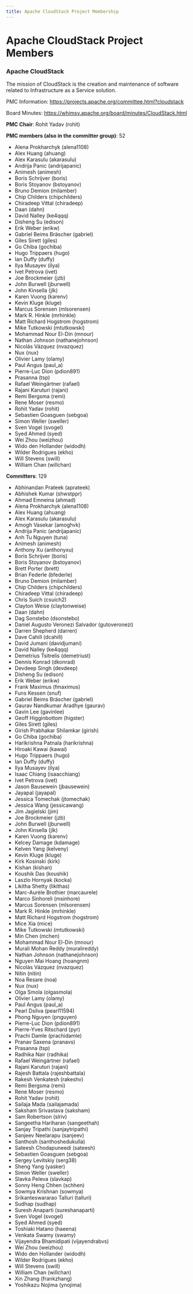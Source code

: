 ```yaml
---
title: Apache CloudStack Project Membership
---
```


# Apache CloudStack Project Members

<h3>Apache CloudStack</h3>

The mission of CloudStack is the creation and maintenance of software related to
Infrastructure as a Service solution.

PMC Information: https://projects.apache.org/committee.html?cloudstack

Board Minutes: https://whimsy.apache.org/board/minutes/CloudStack.html

**PMC Chair**: Rohit Yadav  (rohit)

**PMC members (also in the committer group)**: 52

- Alena Prokharchyk	(alena1108)
- Alex Huang	(ahuang)
- Alex Karasulu	(akarasulu)
- Andrija Panic	(andrijapanic)
- Animesh	(animesh)
- Boris Schrijver	(boris)
- Boris Stoyanov	(bstoyanov)
- Bruno Demion	(milamber)
- Chip Childers	(chipchilders)
- Chiradeep Vittal	(chiradeep)
- Daan	(dahn)
- David Nalley	(ke4qqq)
- Disheng Su	(edison)
- Erik Weber	(erikw)
- Gabriel Beims Bräscher	(gabriel)
- Giles Sirett	(giles)
- Go Chiba	(gochiba)
- Hugo Trippaers	(hugo)
- Ian Duffy	(duffy)
- Ilya Musayev	(ilya)
- Ivet Petrova	(ivet)
- Joe Brockmeier	(jzb)
- John Burwell	(jburwell)
- John Kinsella	(jlk)
- Karen Vuong	(karenv)
- Kevin Kluge	(kluge)
- Marcus Sorensen	(mlsorensen)
- Mark R. Hinkle	(mrhinkle)
- Matt Richard Hogstrom	(hogstrom)
- Mike Tutkowski	(mtutkowski)
- Mohammad Nour El-Din	(mnour)
- Nathan Johnson	(nathanejohnson)
- Nicolás Vázquez	(nvazquez)
- Nux	(nux)
- Olivier Lamy	(olamy)
- Paul Angus	(paul_a)
- Pierre-Luc Dion	(pdion891)
- Prasanna	(tsp)
- Rafael Weingärtner	(rafael)
- Rajani Karuturi	(rajani)
- Remi Bergsma	(remi)
- Rene Moser	(resmo)
- Rohit Yadav	(rohit)
- Sebastien Goasguen	(sebgoa)
- Simon Weller	(sweller)
- Sven Vogel	(svogel)
- Syed Ahmed	(syed)
- Wei Zhou	(weizhou)
- Wido den Hollander	(widodh)
- Wilder Rodrigues	(ekho)
- Will Stevens	(swill)
- William Chan	(willchan)

**Committers**: 129

- Abhinandan Prateek	(aprateek)
- Abhishek Kumar	(shwstppr)
- Ahmad Emneina	(ahmad)
- Alena Prokharchyk	(alena1108)
- Alex Huang	(ahuang)
- Alex Karasulu	(akarasulu)
- Amogh Vasekar	(amoghvk)
- Andrija Panic	(andrijapanic)
- Anh Tu Nguyen	(tuna)
- Animesh	(animesh)
- Anthony Xu	(anthonyxu)
- Boris Schrijver	(boris)
- Boris Stoyanov	(bstoyanov)
- Brett Porter	(brett)
- Brian Federle	(bfederle)
- Bruno Demion	(milamber)
- Chip Childers	(chipchilders)
- Chiradeep Vittal	(chiradeep)
- Chris Suich	(csuich2)
- Clayton Weise	(claytonweise)
- Daan	(dahn)
- Dag Sonstebo	(dsonstebo)
- Daniel Augusto Veronezi Salvador	(gutoveronezi)
- Darren Shepherd	(darren)
- Dave Cahill	(dcahill)
- David Jumani	(davidjumani)
- David Nalley	(ke4qqq)
- Demetrius Tsitrelis	(demetriust)
- Dennis Konrad	(dkonrad)
- Devdeep Singh	(devdeep)
- Disheng Su	(edison)
- Erik Weber	(erikw)
- Frank Maximus	(fmaximus)
- Funs Kessen	(snuf)
- Gabriel Beims Bräscher	(gabriel)
- Gaurav Nandkumar Aradhye	(gaurav)
- Gavin Lee	(gavinlee)
- Geoff Higginbottom	(higster)
- Giles Sirett	(giles)
- Girish Prabhakar Shilamkar	(girish)
- Go Chiba	(gochiba)
- Harikrishna Patnala	(harikrishna)
- Hiroaki Kawai	(kawai)
- Hugo Trippaers	(hugo)
- Ian Duffy	(duffy)
- Ilya Musayev	(ilya)
- Isaac Chiang	(isaacchiang)
- Ivet Petrova	(ivet)
- Jason Bausewein	(jbausewein)
- Jayapal	(jayapal)
- Jessica Tomechak	(jtomechak)
- Jessica Wang	(jessicawang)
- Jim Jagielski	(jim)
- Joe Brockmeier	(jzb)
- John Burwell	(jburwell)
- John Kinsella	(jlk)
- Karen Vuong	(karenv)
- Kelcey Damage	(kdamage)
- Kelven Yang	(kelveny)
- Kevin Kluge	(kluge)
- Kirk Kosinski	(kirk)
- Kishan	(kishan)
- Koushik Das	(koushik)
- Laszlo Hornyak	(kocka)
- Likitha Shetty	(likithas)
- Marc-Aurèle Brothier	(marcaurele)
- Marco Sinhoreli	(msinhore)
- Marcus Sorensen	(mlsorensen)
- Mark R. Hinkle	(mrhinkle)
- Matt Richard Hogstrom	(hogstrom)
- Mice Xia	(mice)
- Mike Tutkowski	(mtutkowski)
- Min Chen	(mchen)
- Mohammad Nour El-Din	(mnour)
- Murali Mohan Reddy	(muralireddy)
- Nathan Johnson	(nathanejohnson)
- Nguyen Mai Hoang	(hoangnm)
- Nicolás Vázquez	(nvazquez)
- Nitin	(nitin)
- Noa Resare	(noa)
- Nux	(nux)
- Olga Smola	(olgasmola)
- Olivier Lamy	(olamy)
- Paul Angus	(paul_a)
- Pearl Dsilva	(pearl11594)
- Phong Nguyen	(pnguyen)
- Pierre-Luc Dion	(pdion891)
- Pierre-Yves Ritschard	(pyr)
- Prachi Damle	(prachidamle)
- Pranav Saxena	(pranavs)
- Prasanna	(tsp)
- Radhika Nair	(radhika)
- Rafael Weingärtner	(rafael)
- Rajani Karuturi	(rajani)
- Rajesh Battala	(rajeshbattala)
- Rakesh Venkatesh	(rakeshv)
- Remi Bergsma	(remi)
- Rene Moser	(resmo)
- Rohit Yadav	(rohit)
- Sailaja Mada	(sailajamada)
- Saksham Srivastava	(saksham)
- Sam Robertson	(slriv)
- Sangeetha Hariharan	(sangeethah)
- Sanjay Tripathi	(sanjaytripathi)
- Sanjeev Neelarapu	(sanjeev)
- Santhosh	(santhoshedukulla)
- Sateesh Chodapuneedi	(sateesh)
- Sebastien Goasguen	(sebgoa)
- Sergey Levitskiy	(serg38)
- Sheng Yang	(yasker)
- Simon Weller	(sweller)
- Slavka Peleva	(slavkap)
- Sonny Heng Chhen	(schhen)
- Sowmya Krishnan	(sowmya)
- Srikanteswararao Talluri	(talluri)
- Sudhap	(sudhap)
- Suresh Anaparti	(sureshanaparti)
- Sven Vogel	(svogel)
- Syed Ahmed	(syed)
- Toshiaki Hatano	(haeena)
- Venkata Swamy	(swamy)
- Vijayendra Bhamidipati	(vijayendrabvs)
- Wei Zhou	(weizhou)
- Wido den Hollander	(widodh)
- Wilder Rodrigues	(ekho)
- Will Stevens	(swill)
- William Chan	(willchan)
- Xin Zhang	(frankzhang)
- Yoshikazu Nojima	(ynojima)
